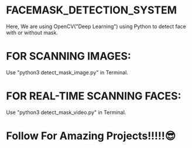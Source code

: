 # FACEMASK_DETECTION_SYSTEM
Here, We are using OpenCV("Deep Learning") using Python to detect face with or without mask.

# FOR SCANNING IMAGES:
Use "python3 detect_mask_image.py" in Terminal.

# FOR REAL-TIME SCANNING FACES:
Use "python3 detect_mask_video.py" in Terminal.

# Follow For Amazing Projects!!!!!😎
